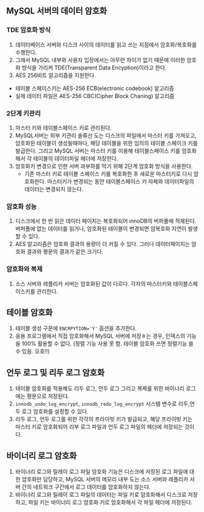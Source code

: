 ## MySQL 서버의 데이터 암호화
###  TDE 암호화 방식
1. 데이터베이스 서버와 디스크 사이의 데이터를 읽고 쓰는 지점에서 암호화/복호화를 수행한다.
2. 그래서 MySQL 내부와 사용자 입장에서는 아무런 차이가 없기 때문에 이러한 암호화 방식을 가리켜 TDE(Transparent Data Encyption)이라고 한다.
3. AES 256비트 알고리즘을 지원한다.
  - 테이블 스페이스키는 AES-256 ECB(electronic codebook) 알고리즘
  - 실제 데이터 파일은 AES-256 CBC(Cipher Block Chaning) 알고리즘
### 2단계 키관리
1. 마스터 키와 테이블스페이스 키로 관리된다.
2. MySQL서버는 외부 키관리 솔류선 도는 디스크의 파일에서 마스터 키를 가져오고, 암호화된 테이블이 생성될때마다, 해당 테이블을 위한 임의의 테이블 스페이크 키를 발급한다. 그리고 MySQL 서버는 마스터 키를 이용해 테이블스페이스 키를 암호화해서 각 테이블의 데이터파일 헤더에 저장한다.
3. 암호화키 변경으로 인한 서버 과부하를 막기 위해 2단계 암호화 방식을 사용한다.
   - 기존 마스터 키로 테이블 스페이스 키를 복호화한 후 새로운 마스터키로 다시 암호화한다. 마스터키가 변경되는 동안 테이블스페이스 키 자체와 데이터파일의 데이터는 변경되지 않는다.
### 암호화 성능
1. 디스크에서 한 번 읽은 데이터 페이지는 복호화되어 innoDB의 버퍼풀에 적재된다. 버퍼풀에 없는 데이터를 읽거나, 암호화된 테이블이 변경되면 암복호화 지연이 발생할 수 있다.
2. AES 알고리즘은 암호화 결과의 용량이 더 커질 수 있다. 그러나 데이터페이지는 암호화 결과와 평문의 결과가 같은 크기다.
### 암호화와 복제
1. 소스 서버와 레플리카 서버는 암호화된 값이 다르다. 각자의 마스터키와 테이블스페이스키를 관리한다.
## 테이블 암호화
1. 테이블 생성 구문에 `ENCRPYTION='Y'` 옵션을 추가한다.
2. 응용 프로그램에서 직접 암호화해서 MySQL 서버에 저장ㅎ는 경우, 인덱스의 기능을 100% 활용할 수 없다. 
  (정렬 기능 사용 못 함. 테이블 암호화 쓰면 정렬기능 쓸 수 있음. 오호!!)
## 언두 로그 및 리두 로그 암호화
1. 테이블 암호화를 적용해도 리두 로그, 언두 로그 그리고 복제를 위한 바이너리 로그에는 평문으로 저장된다.
2. `innodb_undo_log_encrypt`, `innodb_redo_log_encrypt` 시스템 변수로 리두,언두 로그 암호화를 설정할 수 있다.
3. 리두 로그, 언두 로그를 위한 각각의 프라이빗 키가 발급되고, 해당 프라이빗 키는 마스터 키로 암호화되어 리부 로그 파일과 언두 로그 파일의 헤더에 저장되는 것이다.
## 바이너리 로그 암호화
1. 바이너리 로그와 릴레이 로그 파일 암호화 기능은 디스크에 저장된 로그 파일에 대한 암호화만 담당하고, MySQL 서버의 메모리 내부 도는 소스 서버와 레플리카 서버 간의 네트워크 구간에서 로그 데이터를 암호화하지 않는다.
2. 바이너리 로그와 릴레이 로그 파일의 데이터는 파일 키로 암호화해서 디스크로 저장하고, 파일 키는 바이너리 로그 암호화 키로 암호화해서 각 파일 헤더에 저장된다. 
